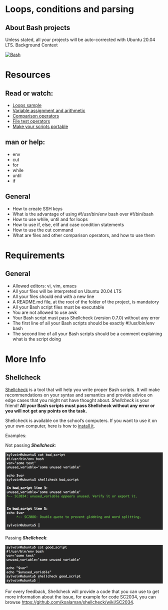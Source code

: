 # **Loops, conditions and parsing**
## About Bash projects

Unless stated, all your projects will be auto-corrected with Ubuntu 20.04 LTS.
Background Context

[![Bash](https://holbertonintranet.s3.amazonaws.com/uploads/medias/2019/6/b07e3333b1edfb9beed5.png?X-Amz-Algorithm=AWS4-HMAC-SHA256&X-Amz-Credential=AKIARDDGGGOU5BHMTQX4%2F20220623%2Fus-east-1%2Fs3%2Faws4_request&X-Amz-Date=20220623T200127Z&X-Amz-Expires=86400&X-Amz-SignedHeaders=host&X-Amz-Signature=52d2de02b8ee7168408092a5363744cc1144bb8bbbe5443505d6cd9fe62c981e)](https://youtu.be/BC2neyc5GcI)

# **Resources**

## Read or watch:

* [Loops sample](https://intranet.hbtn.io/rltoken/XnVjFM8a1W4RfRu4TCPY-g)
* [Variable assignment and arithmetic](https://intranet.hbtn.io/rltoken/IM0Gv6VPzwAmqzlJxETZkw)
* [Comparison operators](https://intranet.hbtn.io/rltoken/K3E6xI9-goDM-93vsjCpPA)
* [File test operators](https://intranet.hbtn.io/rltoken/0OZLLDT28KrRZdid-l6hwg)
* [Make your scripts portable](https://intranet.hbtn.io/rltoken/Dyrnap2UC-LrzrmCOJRx8A)

## man or help:

* env
* cut
* for
* while
* until
* if

## General

* How to create SSH keys
* What is the advantage of using #!/usr/bin/env bash over #!/bin/bash
* How to use while, until and for loops
* How to use if, else, elif and case condition statements
* How to use the cut command
* What are files and other comparison operators, and how to use them

# **Requirements**
## General

* Allowed editors: vi, vim, emacs
* All your files will be interpreted on Ubuntu 20.04 LTS
* All your files should end with a new line
* A README.md file, at the root of the folder of the project, is mandatory
* All your Bash script files must be executable
* You are not allowed to use awk
* Your Bash script must pass Shellcheck (version 0.7.0) without any error
* The first line of all your Bash scripts should be exactly #!/usr/bin/env bash
* The second line of all your Bash scripts should be a comment explaining what is the script doing

# **More Info**
## **Shellcheck**

[Shellcheck](https://intranet.hbtn.io/rltoken/E7Pr2zeM3cdY5-C0HKwtbw) is a tool that will help you write proper Bash scripts. It will make recommendations on your syntax and semantics and provide advice on edge cases that you might not have thought about. *Shellcheck* is your friend! **All your Bash scripts must pass Shellcheck without any error or you will not get any points on the task.**

Shellcheck is available on the school’s computers. If you want to use it on your own computer, here is how to [install it](https://intranet.hbtn.io/rltoken/SOX0HZTMgzHbcxrvU1X4hw).

Examples:

Not passing ***Shellcheck***:

![Not Passing](https://github.com/Robert-octavo/holberton-system_engineering-devops/blob/main/0x04-loops_conditions_and_parsing/img/Vxotqyj.png)

Passing ***Shellcheck***:

![Passing](https://github.com/Robert-octavo/holberton-system_engineering-devops/blob/main/0x04-loops_conditions_and_parsing/img/ubHWxDU.png)

For every feedback, Shellcheck will provide a code that you can use to get more information about the issue, for example for code SC2034, you can browse https://github.com/koalaman/shellcheck/wiki/SC2034.